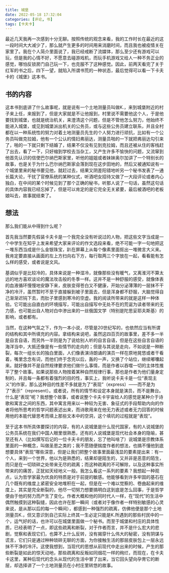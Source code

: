 ```yaml
---
title: 城堡
date: 2022-05-18 17:32:04
categories: [评论, 书]
tags: [卡夫卡]
---
```

最近几天我再一次感到十分无聊。按照传统的观念来看，我的工作时长在最近的这一段时间大大减少了，那么就产生更多的时间用来消磨时间，而且我也被疫情关在家里了。我在个人简介里面说了，我已经戒断了流媒体，那么至少还有游戏可以玩，但是我的心情不好，不愿意去碰游戏机，而玩手机游戏又给人一种不务正业的感觉，哪怕反锁房门自己玩一下，也克服不了这种感觉。因此，前两天看完了关于红军的书之后，四下一望，就陷入所谓书荒的一种状态，最后觉得可以看一下卡夫卡的《城堡》这本书。

<!--more-->

## 书的内容

这本书到底讲了什么故事呢，就是说有一个土地测量员叫做K.，来到城堡附近的村子来上任，来报到了，但是大家就是不让他报到，村里说不需要他这个人，于是他要找到城堡，也就是统治机关，来澄清这个问题，但是不管他怎么努力，他始终不能进入城堡，或见到城堡派出机关的公务员，或与这些公务员建立联系，并且全村都在以一种系统性的努力对着土地测量员先生的个人努力进行顽抗，比如有一个公务员叫做克拉姆，他有一个公认的情妇弗丽达，测量员啪的一下就把弗丽达勾引来了，啪的一下就只剩下结婚了，结果不仅没有见到克拉姆，而且还被从住的客栈赶了出去，看了一下，只好缩到学校去当杂工，又产生许多不愉快的问题，又流窜到他首先认识的信使巴尔纳巴斯家里，听他的姐姐或者妹妹奥尔加讲了一个特别长的故事，也是关于为什么巴尔纳巴斯家会落到现在这步田地的，然后又被通知说有一个城堡里来的秘书要见他，就赶过去，结果又阴差阳错地听另一个秘书发表了一通长篇大论，干扰了官僚系统的某种仪式，听酒吧女招待又做了一大段评论或者内心独白，在中间的某个时候见到了那个正确的秘书，听那人说了一句话，虽然这句话的具体内容我已经忘掉了，但是可以肯定的是它完全无关紧要，最后被酒吧的老板娘叫去，故事就结束了。

## 想法

那么我们能从中得到什么呢？

首先我当然要先假装卡夫卡是一个我完全没有听说过的人物，把这些文字当成是一个中学生在知乎上发来希望大家来评论的作文选段来看，绝不可能一字一句地把这一堆东西当成是什么金银珠宝，趴在屏幕上从每个像素里面抠出一堆微言大义来。我肯定要直接从画面的左上方扫向右下方，每行取两三个字放在一起，看看能有怎么样的感受，或者说是文风。

基调似乎是比较冷的，具体来说是一种湿冷，就像那些没有暖气，又离淮河不算太远的地方喜欢谈论的魔法攻击般的冬季一样。这并不是一种舒服的感受，就像体表的血液循环慢慢地安静下来，皮肤变得苍白又不健康，开始分泌薄薄的一层抹不干净的冷汗，虽然暂时不至于直接躲到被子里面去，但是浑身都不舒服，大脑觉得自己渐渐迟钝下去，而肚子里感到寒冷的空虚。我的阅读所带来的就是这样一种体验。它可能出自直白的环境描写，可能出自描写中无处不在的荒诞为读者带来的无力感，也可能出自人物对白中渗出来的一丝俄国文学（特别是陀思妥耶夫斯基）的影响，或者都有。

当然，在这种气氛之下，作为一本小说，尽管是20世纪写的，也依然应当有所谓的结构和其中所填充的内容。拿结构来说吧，虽然这四百页的故事里，差不多一半是自言自语，而另外一半则是为了说给别人听的自言自语，但是在这些自言自语的海洋当中，大抵还像是有一些情节的走向的；但是与其说是走向，不如说是一种断裂，每次一组长长的独白里面，人们像表演诗朗诵的演员一样在原地晃悠或者干看着，嘴里念念有词，而他们终于念完以后，轰的一声，又换了个站位，继续嘟囔起来。就好像并不是自然规律要求他们做什么事情，而是作者以吞噬一切的主体性推平了整个故事。如果说那些人物按着某种自然规律行事，那也是作者为他们量身定制的，并且每一条都有着强烈的目的性，事实上，我听说卡夫卡是一位“表现主义”的作家，那么这种目的性差不多就是为了“表现”（express）——而不是为了“表示”（represent）。或者说，所有的情节和设定本身就是演员，而不是舞台。什么是“表现”呢？我想整个故事，或者说整个卡夫卡宇宙给人的感觉是某种介于诗歌和寓言之间的东西，其中寓言用来以一种较为无害、象征式的手段帮助内向的作者将他所思考的哲学问题表述出来，而诗歌用来在他无力表述或者无力回答的时候用他的本能代替思考而填上那些文本中的空洞，这个填坑的过程就是“表现”。

至于这本书所具体要探讨的内容，有的人说城堡是什么现代国家，有的人说城堡的公务员系统在我们中国人眼里很熟悉，还有的人说城堡是现代社会本身的隐喻，甚至还有人（比如撰写后记的一位卡夫卡的朋友，忘了他叫啥了）说城堡是宗教体系里面的一种概念，叫做圣恩之类的；我不愿随便揣度作者的想法，也搞不懂他到底想要具体“表现”哪些深意，但是让我们把整个故事里面最浅显的要素提出来：有一个人，来到一个世界，他以为是熟悉的，结果却是陌生的，又并非是恶意的陌生，而只是在一切琐碎之处带来无尽的疏离；而这种疏离的不可解除，以及这种事实所带来的的痛苦，正犹如天经地义一般。我怎么看这一系列的要素？我想起一种观点，认为哲学家最为优良的特质是对于前提的敏感。他能够看到许多牢固的基石在几个既有的维度上紧密安全地堆积在一起，但是在一个难以觉察的、卷曲起来的维度上，其实是完全断裂的，他尽一切努力想要搞明白这到底是怎么回事，于是哲学便由于他的努力而产生了变化。作者大概和他的同时代人一样，在“现代”的生活中偶然触摸到这种裂缝，因此也许在那一瞬间（或者对于像作者一样特别敏感的心灵来说，是从那以后的每一个瞬间），都感到一种强烈的疏离，仿佛他便是那个土地测量员K.，但又意识到自己实际上终其一生必定只能是K.所遇到的那些村民中的一个，运气好的话，也许可以在城堡里面做一个秘书。而至于城堡和村庄的具体性质，已经表明了一点，即这些疏离和断裂，对于作者而言，并不是什么宏大的悲剧，觉察和表现它们，也算不上什么反转，没有揭穿什么伟大的秘密，没有阴谋与谎言，它们只是通过种种琐碎无聊的方面，为你接触生活的那层皮肤包上一层永远抹不干净的冷汗。这使我想到，当现代的思想从前现代中走出来的时候，产生的那些断裂是如此的惊天动地，那些疏离和反叛如同烟花一样的绚烂，而现在，在卡夫卡这里，某种后现代的念头从现代的生活中冒了出来，当它回头望向孕育它的断层，却选择讲了一个土地测量员在小村庄里转悠的故事。






